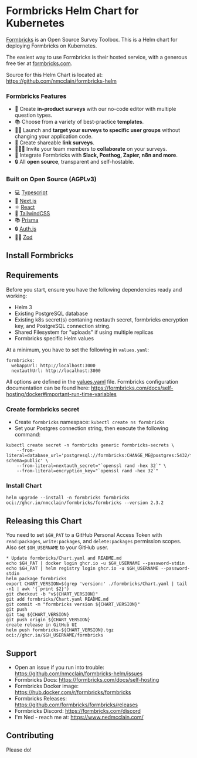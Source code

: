 # Formbricks Helm Chart for Kubernetes

[Formbricks](https://github.com/formbricks/formbricks) is an Open Source Survey Toolbox.
This is a Helm chart for deploying Formbricks on Kubernetes.

The easiest way to use Formbricks is their hosted service, with a generous free tier at [formbricks.com](https://formbricks.com/).

Source for this Helm Chart is located at: https://github.com/nmcclain/formbricks-helm

### Formbricks Features

- 📲 Create **in-product surveys** with our no-code editor with multiple question types.
- 📚 Choose from a variety of best-practice **templates**.
- 👩🏻 Launch and **target your surveys to specific user groups** without changing your application code.
- 🔗 Create shareable **link surveys**.
- 👨‍👩‍👦 Invite your team members to **collaborate** on your surveys.
- 🔌 Integrate Formbricks with **Slack, Posthog, Zapier, n8n and more**.
- 🔒 All **open source**, transparent and self-hostable.

### Built on Open Source (AGPLv3)

- 💻 [Typescript](https://www.typescriptlang.org/)
- 🚀 [Next.js](https://nextjs.org/)
- ⚛️ [React](https://reactjs.org/)
- 🎨 [TailwindCSS](https://tailwindcss.com/)
- 📚 [Prisma](https://prisma.io/)
- 🔒 [Auth.js](https://authjs.dev/)
- 🧘‍♂️ [Zod](https://zod.dev/)

## Install Formbricks

## Requirements
Before you start, ensure you have the following dependencies ready and working:

* Helm 3
* Existing PostgreSQL database
* Existing k8s secret(s) contaning nextauth secret, formbricks encryption key, and PostgreSQL connection string.
* Shared Filesystem for "uploads" if using multiple replicas
* Formbricks specific Helm values

At a minimum, you have to set the following in `values.yaml`:

```
formbricks:
  webappUrl: http://localhost:3000
  nextauthUrl: http://localhost:3000
```

All options are defined in the [values.yaml](formbricks/values.yaml) file. Formbricks configuration documentation can be found here: https://formbricks.com/docs/self-hosting/docker#important-run-time-variables

### Create formbricks secret
* Create `formbricks` namespace: `kubectl create ns formbricks`
* Set your Postgres connection string, then execute the following command:

```
kubectl create secret -n formbricks generic formbricks-secrets \
	--from-literal=database_url='postgresql://formbricks:CHANGE_ME@postgres:5432/formbricks?schema=public' \
	--from-literal=nextauth_secret="`openssl rand -hex 32`" \
	--from-literal=encryption_key="`openssl rand -hex 32`"
```

### Install Chart

```
helm upgrade --install -n formbricks formbricks oci://ghcr.io/nmcclain/formbricks/formbricks --version 2.3.2
```

## Releasing this Chart
You need to set `$GH_PAT` to a GitHub Personal Access Token with `read:packages`, `write:packages`, and `delete:packages` permission scopes.  Also set `$GH_USERNAME` to your GitHub user.

```
* Update formbricks/Chart.yaml and README.md
echo $GH_PAT | docker login ghcr.io -u $GH_USERNAME --password-stdin
echo $GH_PAT | helm registry login ghcr.io -u $GH_USERNAME --password-stdin
helm package formbricks
export CHART_VERSION=$(grep 'version:' ./formbricks/Chart.yaml | tail -n1 | awk '{ print $2}')
git checkout -b "v${CHART_VERSION}"
git add formbricks/Chart.yaml README.md
git commit -m "formbricks version ${CHART_VERSION}"
git push
git tag ${CHART_VERSION}
git push origin ${CHART_VERSION}
create release in GitHub UI
helm push formbricks-${CHART_VERSION}.tgz oci://ghcr.io/$GH_USERNAME/formbricks
```

## Support
* Open an issue if you run into trouble: https://github.com/nmcclain/formbricks-helm/issues
* Formbricks Docs: https://formbricks.com/docs/self-hosting
* Formbricks Docker image: https://hub.docker.com/r/formbricks/formbricks
* Formbricks Releases: https://github.com/formbricks/formbricks/releases
* Formbricks Discord: https://formbricks.com/discord
* I'm Ned - reach me at: https://www.nedmcclain.com/

## Contributing
Please do!
